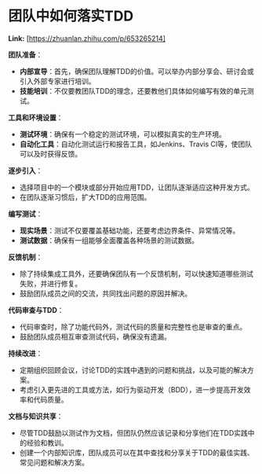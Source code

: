 # 团队中如何落实TDD



 **Link:** [https://zhuanlan.zhihu.com/p/653265214]



**团队准备**：  


* **内部宣导**：首先，确保团队理解TDD的价值。可以举办内部分享会、研讨会或引入外部专家进行培训。
* **技能培训**：不仅要教团队TDD的理念，还要教他们具体如何编写有效的单元测试。

**工具和环境设置**：  


* **测试环境**：确保有一个稳定的测试环境，可以模拟真实的生产环境。
* **自动化工具**：自动化测试运行和报告工具，如Jenkins、Travis CI等，使团队可以及时获得反馈。

**逐步引入**：  


* 选择项目中的一个模块或部分开始应用TDD，让团队逐渐适应这种开发方式。
* 在团队逐渐习惯后，扩大TDD的应用范围。

**编写测试**：  


* **现实场景**：测试不仅要覆盖基础功能，还要考虑边界条件、异常情况等。
* **测试数据**：确保有一组能够全面覆盖各种场景的测试数据。

**反馈机制**：  


* 除了持续集成工具外，还要确保团队有一个反馈机制，可以快速知道哪些测试失败，并进行修复。
* 鼓励团队成员之间的交流，共同找出问题的原因并解决。

**代码审查与TDD**：  


* 代码审查时，除了功能代码外，测试代码的质量和完整性也是审查的重点。
* 鼓励团队成员相互审查测试代码，确保没有遗漏。

**持续改进**：  


* 定期组织回顾会议，讨论TDD的实践中遇到的问题和挑战，以及可能的解决方案。
* 考虑引入更先进的工具或方法，如行为驱动开发（BDD），进一步提高开发效率和代码质量。

**文档与知识共享**：  


* 尽管TDD鼓励以测试作为文档，但团队仍然应该记录和分享他们在TDD实践中的经验和教训。
* 创建一个内部知识库，团队成员可以在其中查找和分享关于TDD的最佳实践、常见问题和解决方案。


